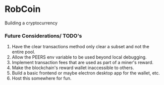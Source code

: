 # RobCoin
Building a cryptocurrency

### Future Considerations/ TODO's
1. Have the clear transactions method only clear a subset and not the entire pool.
2. Allow the PEERS env variable to be used beyond local debugging.
3. Implement transaction fees that are used as part of a miner's reward.
4. Make the blockchain's reward wallet inaccessible to others.
5. Build a basic frontend or maybe electron desktop app for the wallet, etc.
6. Host this somewhere for fun.
